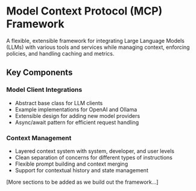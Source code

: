 # Model Context Protocol (MCP) Framework

A flexible, extensible framework for integrating Large Language Models (LLMs) with various tools and services while managing context, enforcing policies, and handling caching and metrics.

## Key Components

### Model Client Integrations
- Abstract base class for LLM clients
- Example implementations for OpenAI and Ollama
- Extensible design for adding new model providers
- Async/await pattern for efficient request handling

### Context Management
- Layered context system with system, developer, and user levels
- Clean separation of concerns for different types of instructions
- Flexible prompt building and context merging
- Support for contextual history and state management

[More sections to be added as we build out the framework...]